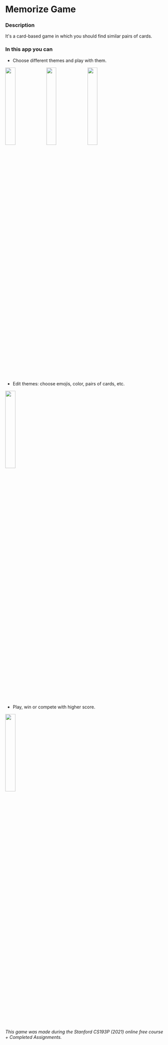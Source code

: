 # Memorize Game

### Description

It's a card-based game in which you should find similar pairs of cards.

### In this app you can
- Choose different themes and play with them.
<p float="left">
  <img src="https://user-images.githubusercontent.com/15181516/163882380-fc8e080e-76d0-4eb2-a619-0060751ba5c1.png" width="25%" height="25%">
  <img src="https://user-images.githubusercontent.com/15181516/163883261-43f5cb45-9a09-4138-969e-e14f11f29af6.png" width="25%" height="25%">
  <img src="https://user-images.githubusercontent.com/15181516/163883274-f73f4448-fc4d-4236-ba46-43f240994415.png" width="25%" height="25%">
</p>

- Edit themes: choose emojis, color, pairs of cards, etc.
<img src="https://user-images.githubusercontent.com/15181516/163883311-a24e4bf1-6d4f-45f9-bf3f-4d7ae6db0134.png" width="25%" height="25%">

- Play, win or compete with higher score.
<img src="https://user-images.githubusercontent.com/15181516/163883321-77809c89-7a88-4a3c-b698-bf7e4a9eec67.png" width="25%" height="25%">

###### This game was made during the Stanford CS193P (2021) online free course + Completed Assignments.
